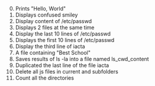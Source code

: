 0.	Prints "Hello, World"
1.	Displays confused smiley
2.	Display content of /etc/passwd
3.	Displays 2 files at the same time
4.	Display the last 10 lines of /etc/passwd
5.	Displays the first 10 lines of /etc/passwd
6.	Display the third line of iacta
7.	A file containing "Best School"
8.	Saves results of ls -la into a file named ls_cwd_content
9.	Duplicated the last line of the file iacta
10.	Delete all js files in current and subfolders
11.	Count all the directories
